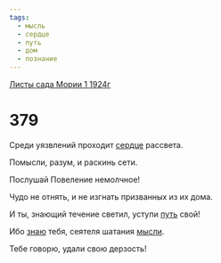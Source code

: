 ```yaml
---
tags:
  - мысль
  - сердце
  - путь
  - дом
  - познание
---
```


[Листы сада Мории 1 1924г](/agni/1924)

# 379
Среди уязвлений проходит [сердце](/tag/#сердце) рассвета.   

Помысли, разум, и раскинь сети.   

Послушай Повеление немолчное!   

Чудо не отнять, и не изгнать призванных из их дома.   

И ты, знающий течение светил, уступи [путь](/tag/#путь) свой!   

Ибо [знаю](/tag/#познание) тебя, сеятеля шатания [мысли](/tag/#мысль).   

Тебе говорю, удали свою дерзость!   

